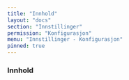 ```yaml
---
title: "Innhold"
layout: "docs"
section: "Innstillinger"
permission: "Konfigurasjon"
menu: "Innstillinger - Konfigurasjon"
pinned: true
---
```


### Innhold

